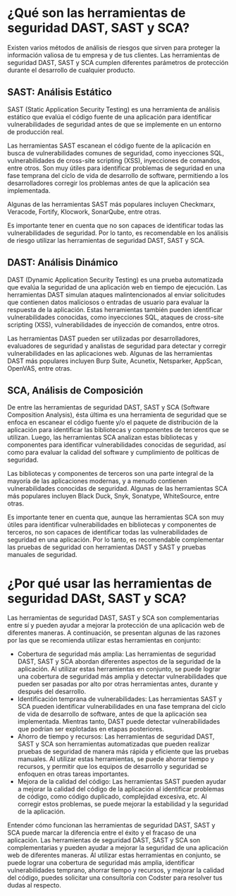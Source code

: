 # ¿Qué son las herramientas de seguridad DAST, SAST y SCA?
Existen varios métodos de análisis de riesgos que sirven para proteger la información valiosa de tu empresa y de tus clientes. Las herramientas de seguridad DAST, SAST y SCA cumplen diferentes parámetros de protección durante el desarrollo de cualquier producto. 

## SAST: Análisis Estático
SAST (Static Application Security Testing) es una herramienta de análisis estático que evalúa el código fuente de una aplicación para identificar vulnerabilidades de seguridad antes de que se implemente en un entorno de producción real.

Las herramientas SAST escanean el código fuente de la aplicación en busca de vulnerabilidades comunes de seguridad, como inyecciones SQL, vulnerabilidades de cross-site scripting (XSS), inyecciones de comandos, entre otros. Son muy útiles para identificar problemas de seguridad en una fase temprana del ciclo de vida de desarrollo de software, permitiendo a los desarrolladores corregir los problemas antes de que la aplicación sea implementada. 

Algunas de las herramientas SAST más populares incluyen Checkmarx, Veracode, Fortify, Klocwork, SonarQube, entre otras.

Es importante tener en cuenta que no son capaces de identificar todas las vulnerabilidades de seguridad. Por lo tanto, es recomendable en los análisis de riesgo utilizar las herramientas de seguridad DAST, SAST y SCA.

## DAST: Análisis Dinámico
DAST (Dynamic Application Security Testing) es una prueba automatizada que evalúa la seguridad de una aplicación web en tiempo de ejecución. Las herramientas DAST simulan ataques malintencionados al enviar solicitudes que contienen datos maliciosos o entradas de usuario para evaluar la respuesta de la aplicación. Estas herramientas también pueden identificar vulnerabilidades conocidas, como inyecciones SQL, ataques de cross-site scripting (XSS), vulnerabilidades de inyección de comandos, entre otros.

Las herramientas DAST pueden ser utilizadas por desarrolladores, evaluadores de seguridad y analistas de seguridad para detectar y corregir vulnerabilidades en las aplicaciones web. Algunas de las herramientas DAST más populares incluyen Burp Suite, Acunetix, Netsparker, AppScan, OpenVAS, entre otras.

## SCA, Análisis de Composición
De entre las herramientas de seguridad DAST, SAST y SCA (Software Composition Analysis), ésta última es una herramienta de seguridad que se enfoca en escanear el código fuente y/o el paquete de distribución de la aplicación para identificar las bibliotecas y componentes de terceros que se utilizan. Luego, las herramientas SCA analizan estas bibliotecas y componentes para identificar vulnerabilidades conocidas de seguridad, así como para evaluar la calidad del software y cumplimiento de políticas de seguridad.

Las bibliotecas y componentes de terceros son una parte integral de la mayoría de las aplicaciones modernas, y a menudo contienen vulnerabilidades conocidas de seguridad. Algunas de las herramientas SCA más populares incluyen Black Duck, Snyk, Sonatype, WhiteSource, entre otras.

Es importante tener en cuenta que, aunque las herramientas SCA son muy útiles para identificar vulnerabilidades en bibliotecas y componentes de terceros, no son capaces de identificar todas las vulnerabilidades de seguridad en una aplicación. Por lo tanto, es recomendable complementar las pruebas de seguridad con herramientas DAST y SAST y pruebas manuales de seguridad.


# ¿Por qué usar las herramientas de seguridad DASt, SAST y SCA?
Las herramientas de seguridad DAST, SAST y SCA son complementarias entre sí y pueden ayudar a mejorar la protección de una aplicación web de diferentes maneras. A continuación, se presentan algunas de las razones por las que se recomienda utilizar estas herramientas en conjunto:

- Cobertura de seguridad más amplia: Las herramientas de seguridad DAST, SAST y SCA abordan diferentes aspectos de la seguridad de la aplicación. Al utilizar estas herramientas en conjunto, se puede lograr una cobertura de seguridad más amplia y detectar vulnerabilidades que pueden ser pasadas por alto por otras herramientas antes, durante y después del desarrollo.
- Identificación temprana de vulnerabilidades: Las herramientas SAST y SCA pueden identificar vulnerabilidades en una fase temprana del ciclo de vida de desarrollo de software, antes de que la aplicación sea implementada. Mientras tanto, DAST puede detectar vulnerabilidades que podrían ser explotadas en etapas posteriores.
- Ahorro de tiempo y recursos: Las herramientas de seguridad DAST, SAST y SCA son herramientas automatizadas que pueden realizar pruebas de seguridad de manera más rápida y eficiente que las pruebas manuales. Al utilizar estas herramientas, se puede ahorrar tiempo y recursos, y permitir que los equipos de desarrollo y seguridad se enfoquen en otras tareas importantes.
- Mejora de la calidad del código: Las herramientas SAST pueden ayudar a mejorar la calidad del código de la aplicación al identificar problemas de código, como código duplicado, complejidad excesiva, etc. Al corregir estos problemas, se puede mejorar la estabilidad y la seguridad de la aplicación.


Entender cómo funcionan las herramientas de seguridad DAST, SAST y SCA puede marcar la diferencia entre el éxito y el fracaso de una aplicación.
Las herramientas de seguridad DAST, SAST y SCA son complementarias y pueden ayudar a mejorar la seguridad de una aplicación web de diferentes maneras. Al utilizar estas herramientas en conjunto, se puede lograr una cobertura de seguridad más amplia, identificar vulnerabilidades temprano, ahorrar tiempo y recursos, y mejorar la calidad del código, puedes solicitar una consultoría con Codster para resolver tus dudas al respecto.